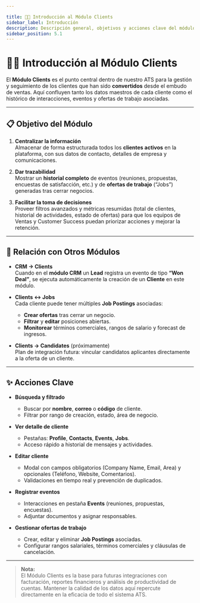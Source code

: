 ```yaml
---

title: 🧑‍💼 Introducción al Módulo Clients
sidebar_label: Introducción
description: Descripción general, objetivos y acciones clave del módulo Clients en el sistema ATS.
sidebar_position: 5.1
---
```


# 🧑‍💼 Introducción al Módulo Clients

El **Módulo Clients** es el punto central dentro de nuestro ATS para la gestión y seguimiento de los clientes que han sido **convertidos** desde el embudo de ventas. Aquí confluyen tanto los datos maestros de cada cliente como el histórico de interacciones, eventos y ofertas de trabajo asociadas.

---

## 📋 Objetivo del Módulo

1. **Centralizar la información**  
   Almacenar de forma estructurada todos los **clientes activos** en la plataforma, con sus datos de contacto, detalles de empresa y comunicaciones.

2. **Dar trazabilidad**  
   Mostrar un **historial completo** de eventos (reuniones, propuestas, encuestas de satisfacción, etc.) y de **ofertas de trabajo** (“Jobs”) generadas tras cerrar negocios.

3. **Facilitar la toma de decisiones**  
   Proveer filtros avanzados y métricas resumidas (total de clientes, historial de actividades, estado de ofertas) para que los equipos de Ventas y Customer Success puedan priorizar acciones y mejorar la retención.

---

## 🔗 Relación con Otros Módulos

- **CRM → Clients**  
  Cuando en el **módulo CRM** un **Lead** registra un evento de tipo **“Won Deal”**, se ejecuta automáticamente la creación de un **Cliente** en este módulo.

- **Clients ↔ Jobs**  
  Cada cliente puede tener múltiples **Job Postings** asociadas:  
  - **Crear ofertas** tras cerrar un negocio.  
  - **Filtrar** y **editar** posiciones abiertas.  
  - **Monitorear** términos comerciales, rangos de salario y forecast de ingresos.

- **Clients → Candidates** (próximamente)  
  Plan de integración futura: vincular candidatos aplicantes directamente a la oferta de un cliente.

---

## ✨ Acciones Clave

- **Búsqueda y filtrado**  
  - Buscar por **nombre**, **correo** o **código** de cliente.  
  - Filtrar por rango de creación, estado, área de negocio.

- **Ver detalle de cliente**  
  - Pestañas: **Profile**, **Contacts**, **Events**, **Jobs**.  
  - Acceso rápido a historial de mensajes y actividades.

- **Editar cliente**  
  - Modal con campos obligatorios (Company Name, Email, Area) y opcionales (Teléfono, Website, Comentarios).  
  - Validaciones en tiempo real y prevención de duplicados.

- **Registrar eventos**  
  - Interacciones en pestaña **Events** (reuniones, propuestas, encuestas).  
  - Adjuntar documentos y asignar responsables.

- **Gestionar ofertas de trabajo**  
  - Crear, editar y eliminar **Job Postings** asociadas.  
  - Configurar rangos salariales, términos comerciales y cláusulas de cancelación.

---

> **Nota:**  
> El Módulo Clients es la base para futuras integraciones con facturación, reportes financieros y análisis de productividad de cuentas. Mantener la calidad de los datos aquí repercute directamente en la eficacia de todo el sistema ATS.
